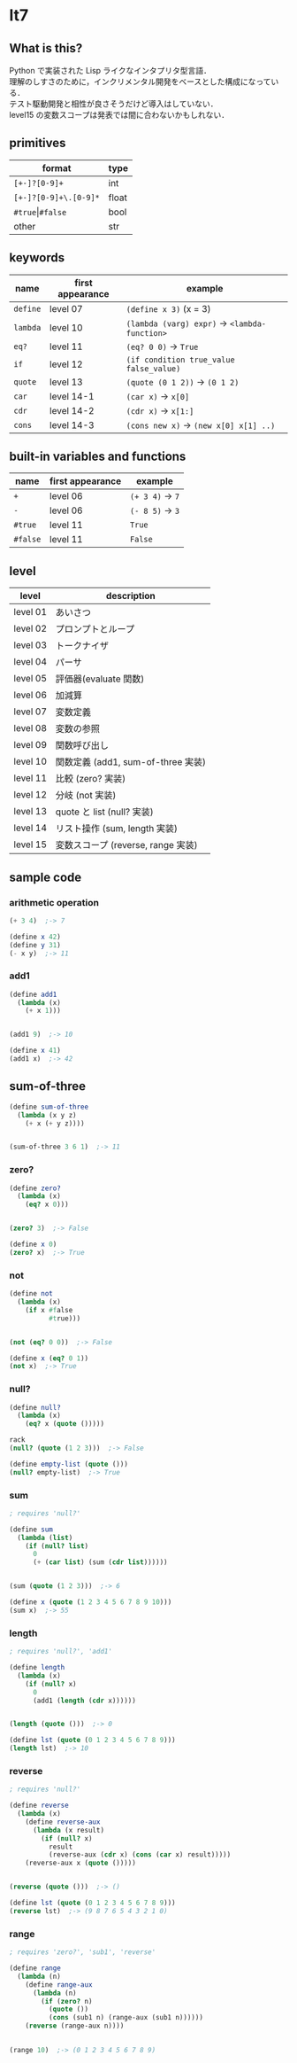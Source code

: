 # lt7

## What is this?
Python で実装された Lisp ライクなインタプリタ型言語．  
理解のしすさのために，インクリメンタル開発をベースとした構成になっている．  
テスト駆動開発と相性が良さそうだけど導入はしていない．  
level15 の変数スコープは発表では間に合わないかもしれない．  

## primitives

format | type
--- | ---
`[+-]?[0-9]+` | int
`[+-]?[0-9]+\.[0-9]*` | float
`#true`\|`#false` | bool
other | str

## keywords

name |first appearance | example
--- | --- | ---
`define` | level 07 | `(define x 3)` (x = 3)
`lambda` | level 10 | `(lambda (varg) expr)` -> `<lambda-function>`
`eq?` | level 11 | `(eq? 0 0)` -> `True`
`if` | level 12 | `(if condition true_value false_value)`
`quote` | level 13 | `(quote (0 1 2))` -> `(0 1 2)`
`car` | level 14-1 | `(car x)` -> `x[0]`
`cdr` | level 14-2 | `(cdr x)` -> `x[1:]`
`cons` | level 14-3 | `(cons new x)` -> `(new x[0] x[1] ..)`

## built-in variables and functions
name | first appearance | example
--- | --- | ---
`+` | level 06 | `(+ 3 4)` -> `7`
`-` | level 06 | `(- 8 5)` -> `3`
`#true` | level 11 | `True`
`#false` | level 11 | `False`

## level

level | description
--- | ---
level 01 | あいさつ
level 02 | プロンプトとループ
level 03 | トークナイザ
level 04 | パーサ
level 05 | 評価器(evaluate 関数)
level 06 | 加減算
level 07 | 変数定義
level 08 | 変数の参照
level 09 | 関数呼び出し
level 10 | 関数定義 (add1, sum-of-three 実装)
level 11 | 比較 (zero? 実装)
level 12 | 分岐 (not 実装)
level 13 | quote と list (null? 実装)
level 14 | リスト操作 (sum, length  実装)
level 15 | 変数スコープ (reverse, range 実装)

## sample code
### arithmetic operation
```Scheme
(+ 3 4)  ;-> 7

(define x 42)
(define y 31)
(- x y)  ;-> 11
```

### add1
```Scheme
(define add1
  (lambda (x)
    (+ x 1)))


(add1 9)  ;-> 10

(define x 41)
(add1 x)  ;-> 42
```

## sum-of-three
```Scheme
(define sum-of-three
  (lambda (x y z)
    (+ x (+ y z))))


(sum-of-three 3 6 1)  ;-> 11
```

### zero?
```Scheme
(define zero?
  (lambda (x)
    (eq? x 0)))


(zero? 3)  ;-> False

(define x 0)
(zero? x)  ;-> True
```

### not
```Scheme
(define not
  (lambda (x)
    (if x #false
          #true)))


(not (eq? 0 0))  ;-> False

(define x (eq? 0 1))
(not x)  ;-> True
```

### null?
```Scheme
(define null?
  (lambda (x)
    (eq? x (quote ()))))

rack  
(null? (quote (1 2 3)))  ;-> False

(define empty-list (quote ()))
(null? empty-list)  ;-> True
```

### sum
```Scheme
; requires 'null?'

(define sum
  (lambda (list)
    (if (null? list)
      0
      (+ (car list) (sum (cdr list))))))


(sum (quote (1 2 3)))  ;-> 6

(define x (quote (1 2 3 4 5 6 7 8 9 10)))
(sum x)  ;-> 55
```

### length
```Scheme
; requires 'null?', 'add1'

(define length
  (lambda (x)
    (if (null? x) 
      0
      (add1 (length (cdr x))))))


(length (quote ()))  ;-> 0

(define lst (quote (0 1 2 3 4 5 6 7 8 9)))
(length lst)  ;-> 10
```

### reverse
```Scheme
; requires 'null?'

(define reverse
  (lambda (x)
    (define reverse-aux
      (lambda (x result)
        (if (null? x)
          result
          (reverse-aux (cdr x) (cons (car x) result)))))
    (reverse-aux x (quote ()))))


(reverse (quote ()))  ;-> ()

(define lst (quote (0 1 2 3 4 5 6 7 8 9)))
(reverse lst)  ;-> (9 8 7 6 5 4 3 2 1 0)
```

### range
```Scheme
; requires 'zero?', 'sub1', 'reverse'

(define range
  (lambda (n)
    (define range-aux
      (lambda (n)
        (if (zero? n)
          (quote ())
          (cons (sub1 n) (range-aux (sub1 n))))))
    (reverse (range-aux n))))
    

(range 10)  ;-> (0 1 2 3 4 5 6 7 8 9)
```
